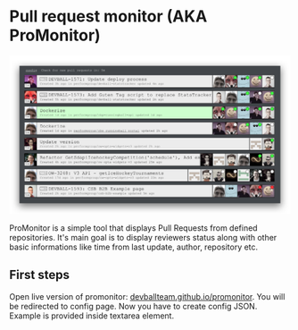 Pull request monitor (AKA ProMonitor)
===

![promonitor screenshot](promonitor_screenshot.png)

ProMonitor is a simple tool that displays Pull Requests from defined repositories.  It's main goal is to display reviewers status along with other basic informations like time from last update, author, repository etc.

First steps
---

Open live version of promonitor: [devballteam.github.io/promonitor](https://devballteam.github.io/promonitor).  You will be redirected to config page.  Now you have to create config JSON.  Example is provided inside textarea element.
